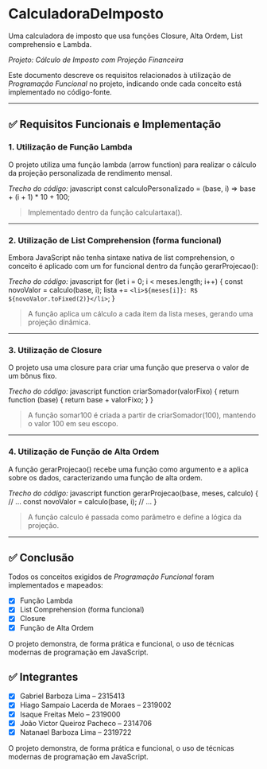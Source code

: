 # CalculadoraDeImposto
Uma calculadora de imposto que usa funções Closure, Alta Ordem, List comprehensio e Lambda.

*Projeto: Cálculo de Imposto com Projeção Financeira*

Este documento descreve os requisitos relacionados à utilização de *Programação Funcional* no projeto, indicando onde cada conceito está implementado no código-fonte.

---

## ✅ Requisitos Funcionais e Implementação

### 1. Utilização de Função Lambda
O projeto utiliza uma função lambda (arrow function) para realizar o cálculo da projeção personalizada de rendimento mensal.

*Trecho do código:*
javascript
const calculoPersonalizado = (base, i) => base + (i + 1) * 10 + 100;

> Implementado dentro da função calculartaxa().

---

### 2. Utilização de List Comprehension (forma funcional)
Embora JavaScript não tenha sintaxe nativa de list comprehension, o conceito é aplicado com um for funcional dentro da função gerarProjecao():

*Trecho do código:*
javascript
for (let i = 0; i < meses.length; i++) {
    const novoValor = calculo(base, i);
    lista += `<li>${meses[i]}: R$ ${novoValor.toFixed(2)}</li>`;
}

> A função aplica um cálculo a cada item da lista meses, gerando uma projeção dinâmica.

---

### 3. Utilização de Closure
O projeto usa uma closure para criar uma função que preserva o valor de um bônus fixo.

*Trecho do código:*
javascript
function criarSomador(valorFixo) {
    return function (base) {
        return base + valorFixo;
    }
}

> A função somar100 é criada a partir de criarSomador(100), mantendo o valor 100 em seu escopo.

---

### 4. Utilização de Função de Alta Ordem
A função gerarProjecao() recebe uma função como argumento e a aplica sobre os dados, caracterizando uma função de alta ordem.

*Trecho do código:*
javascript
function gerarProjecao(base, meses, calculo) {
    // ...
    const novoValor = calculo(base, i);
    // ...
}

> A função calculo é passada como parâmetro e define a lógica da projeção.

---

## ✅ Conclusão

Todos os conceitos exigidos de *Programação Funcional* foram implementados e mapeados:

- [x] Função Lambda  
- [x] List Comprehension (forma funcional)  
- [x] Closure  
- [x] Função de Alta Ordem  

O projeto demonstra, de forma prática e funcional, o uso de técnicas modernas de programação em JavaScript.

## ✅ Integrantes


- [x] Gabriel Barboza Lima – 2315413 
- [x] Hiago Sampaio Lacerda de Moraes – 2319002
- [x] Isaque Freitas Melo – 2319000  
- [x] João Victor Queiroz Pacheco – 2314706
- [x] Natanael Barboza Lima – 2319722

O projeto demonstra, de forma prática e funcional, o uso de técnicas modernas de programação em JavaScript.

